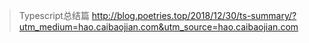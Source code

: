 >Typescript总结篇
http://blog.poetries.top/2018/12/30/ts-summary/?utm_medium=hao.caibaojian.com&utm_source=hao.caibaojian.com
